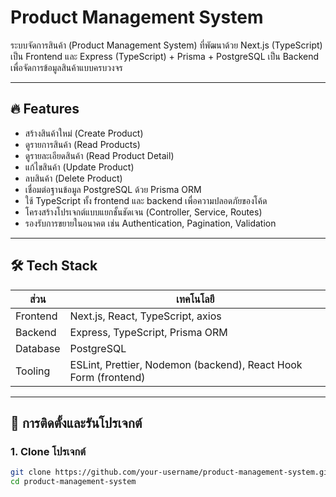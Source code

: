 # Product Management System

ระบบจัดการสินค้า (Product Management System) ที่พัฒนาด้วย Next.js (TypeScript) เป็น Frontend และ Express (TypeScript) + Prisma + PostgreSQL เป็น Backend เพื่อจัดการข้อมูลสินค้าแบบครบวงจร

---

## 🔥 Features

- สร้างสินค้าใหม่ (Create Product)
- ดูรายการสินค้า (Read Products)
- ดูรายละเอียดสินค้า (Read Product Detail)
- แก้ไขสินค้า (Update Product)
- ลบสินค้า (Delete Product)
- เชื่อมต่อฐานข้อมูล PostgreSQL ด้วย Prisma ORM
- ใช้ TypeScript ทั้ง frontend และ backend เพื่อความปลอดภัยของโค้ด
- โครงสร้างโปรเจกต์แบบแยกชั้นชัดเจน (Controller, Service, Routes)
- รองรับการขยายในอนาคต เช่น Authentication, Pagination, Validation

---

## 🛠 Tech Stack

| ส่วน | เทคโนโลยี |
|-|-|
| Frontend | Next.js, React, TypeScript, axios |
| Backend | Express, TypeScript, Prisma ORM |
| Database | PostgreSQL |
| Tooling | ESLint, Prettier, Nodemon (backend), React Hook Form (frontend) |

---

## 🚀 การติดตั้งและรันโปรเจกต์

### 1. Clone โปรเจกต์

```bash
git clone https://github.com/your-username/product-management-system.git
cd product-management-system

